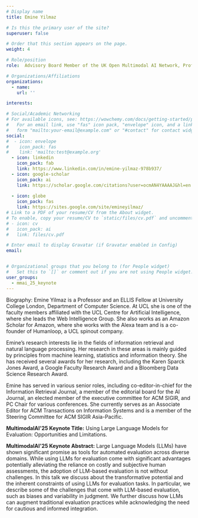 ```yaml
---
# Display name
title: Emine Yilmaz

# Is this the primary user of the site?
superuser: false

# Order that this section appears on the page.
weight: 4

# Role/position
role:  Advisory Board Member of the UK Open Multimodal AI Network, Professor and EPSRC Fellow at University College London, and Amazon Scholar

# Organizations/Affiliations
organizations:
  - name:
    url: ''

interests:

# Social/Academic Networking
# For available icons, see: https://wowchemy.com/docs/getting-started/page-builder/#icons
#   For an email link, use "fas" icon pack, "envelope" icon, and a link in the
#   form "mailto:your-email@example.com" or "#contact" for contact widget.
social:
#  - icon: envelope
#    icon_pack: fas
#    link: 'mailto:test@example.org'
  - icon: linkedin
    icon_pack: fab
    link: https://www.linkedin.com/in/emine-yilmaz-978b937/
  - icon: google-scholar
    icon_pack: ai
    link: https://scholar.google.com/citations?user=ocmAN4YAAAAJ&hl=en
    
  - icon: globe
    icon_pack: fas
    link: https://sites.google.com/site/emineyilmaz/
# Link to a PDF of your resume/CV from the About widget.
# To enable, copy your resume/CV to `static/files/cv.pdf` and uncomment the lines below.
# - icon: cv
#   icon_pack: ai
#   link: files/cv.pdf

# Enter email to display Gravatar (if Gravatar enabled in Config)
email: 


# Organizational groups that you belong to (for People widget)
#   Set this to `[]` or comment out if you are not using People widget.
user_groups:
  - mmai_25_keynote
---
```

Biography: Emine Yilmaz is a Professor and an ELLIS Fellow at University College London, Department of Computer Science. At UCL she is one of the faculty members affiliated with the UCL Centre for Artificial Intelligence, where she leads the Web Intelligence Group. She also works as an Amazon Scholar for Amazon, where she works with the Alexa team and is a co-founder of Humanloop, a UCL spinout company.

Emine’s research interests lie in the fields of information retrieval and natural language processing. Her research in these areas is mainly guided by principles from machine learning, statistics and information theory. She has received several awards for her research, including the Karen Sparck Jones Award, a Google Faculty Research Award and a Bloomberg Data Science Research Award.

Emine has served in various senior roles, including co-editor-in-chief for the Information Retrieval Journal, a member of the editorial board for the AI Journal, an elected member of the executive committee for ACM SIGIR, and PC Chair for various conferences. She currently serves as an Associate Editor for ACM Transactions on Information Systems and is a member of the Steering Committee for ACM SIGIR Asia-Pacific.

**MultimodalAI'25 Keynote Title:** Using Large Language Models for Evaluation: Opportunities and Limitations.

**MultimodalAI'25 Keynote Abstract:** Large Language Models (LLMs) have shown significant promise as tools for automated evaluation across diverse domains. While using LLMs for evaluation come with significant advantages potentially alleviating the reliance on costly and subjective human assessments, the adoption of LLM-based evaluation is not without challenges. In this talk we discuss about the transformative potential and the inherent constraints of using LLMs for evaluation tasks. In particular, we describe some of the challenges that come with LLM-based evaluation, such as biases and variability in judgment. We further discuss how LLMs can augment traditional evaluation practices while acknowledging the need for cautious and informed integration.
